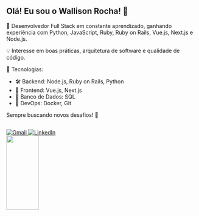## Olá! Eu sou o Wallison Rocha! 👋

🚀 Desenvolvedor Full Stack em constante aprendizado, ganhando experiência com Python, JavaScript, Ruby, Ruby on Rails, Vue.js, Next.js e Node.js.

💡 Interesse em boas práticas, arquitetura de software e qualidade de código.

🔧 Tecnologias:
- 🛠️ Backend: Node.js, Ruby on Rails, Python
- 🎨 Frontend: Vue.js, Next.js
- 💾 Banco de Dados: SQL
- 🐳 DevOps: Docker, Git

Sempre buscando novos desafios! 🚀

  ##

 <div> 
  <a href="mailto:wallisonrocha99@gmail.com" target="_blank" rel="noopener noreferrer">
    <img src="https://img.shields.io/badge/Gmail-D14836?style=for-the-badge&logo=gmail&logoColor=white" alt="Gmail">
  </a>

  <a href="https://www.linkedin.com/in/wallisonrocha96/" target="_blank" rel="noopener noreferrer">
    <img src="https://img.shields.io/badge/-LinkedIn-%230077B5?style=for-the-badge&logo=linkedin&logoColor=white" alt="LinkedIn">
  </a>
</div>

<div align="left">
  <img width="41%" height="195px" src="https://github-readme-stats.vercel.app/api/top-langs/?username=WallisonR&layout=compact&hide_border=true&title_color=fb6f92&text_color=ffffff&bg_color=0d1117" />
 </div>
